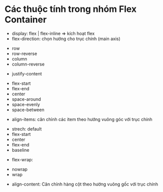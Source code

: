 # Các thuộc tính trong nhóm Flex Container
- display: flex | flex-inline => kích hoạt flex
- flex-direction: chọn hướng cho trục chính (main axis)
+ row
+ row-reverse
+ column
+ column-reverse
- justify-content
+ flex-start
+ flex-end
+ center
+ space-around 
+ space-evenly
+ space-between
- align-items: căn chỉnh các item theo hướng vuông góc với trục chính
+ strech: default
+ flex-start
+ center
+ flex-end
+ baseline

- flex-wrap: 
+ nowrap 
+ wrap 
- align-content: Căn chỉnh hàng cột theo hướng vuông gốc với trục chính
